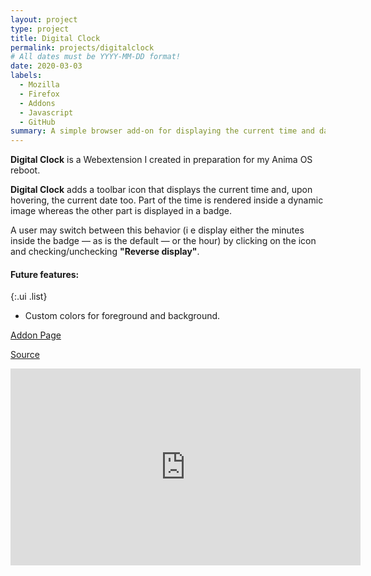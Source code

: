 ```yaml
---
layout: project
type: project
title: Digital Clock
permalink: projects/digitalclock
# All dates must be YYYY-MM-DD format!
date: 2020-03-03
labels:
  - Mozilla
  - Firefox
  - Addons
  - Javascript
  - GitHub
summary: A simple browser add-on for displaying the current time and date.
---
```


**Digital Clock** is a Webextension I created in preparation for my Anima OS reboot.

**Digital Clock** adds a toolbar icon that displays the current time and, upon hovering, the current date too.
Part of the time is rendered inside a dynamic image whereas the other part is displayed in a badge. 

A user may switch between this behavior (i e display either the minutes inside the badge — as is the default — or the hour) 
by clicking on the icon and checking/unchecking **"Reverse display"**.

#### Future features:

{:.ui .list}
* Custom colors for foreground and background.

<a href="https://addons.mozilla.org/en-US/firefox/addon/digitalclock/"><i class="large firefox icon"></i>Addon Page</a>

<a href="https://github.com/Anima-OS/digital-clock"><i class="large github icon"></i>Source</a>


<iframe width="560" height="315" src="https://www.youtube.com/embed/tlLwd2tZMak" frameborder="0" allow="accelerometer; autoplay; encrypted-media; gyroscope; picture-in-picture" allowfullscreen></iframe>
